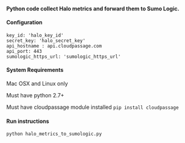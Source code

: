 #### Python code collect Halo metrics and forward them to Sumo Logic.


#### Configuration
```
key_id: 'halo_key_id'
secret_key: 'halo_secret_key'
api_hostname : api.cloudpassage.com
api_port: 443
sumologic_https_url: 'sumologic_https_url'
```
#### System Requirements

Mac OSX and Linux only

Must have python 2.7+

Must have cloudpassage module installed
`pip install cloudpassage`

#### Run instructions

`python halo_metrics_to_sumologic.py`
